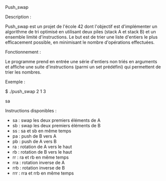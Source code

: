 Push_swap 

Description : 

Push_swap est un projet de l'école 42 dont l'objectif est d'implémenter un algorithme de tri optimisé en utilisant deux piles (stack A et stack B) et un ensemble limité d'instructions.
Le but est de trier une liste d'entiers le plus efficacement possible, en minimisant le nombre d'opérations effectuées.

Fonctionnement :

Le programme prend en entrée une série d'entiers non triés en arguments et affiche une suite d'instructions (parmi un set prédéfini) qui permettent de trier les nombres.

Exemple : 

$ ./push_swap 2 1 3

sa

Instructions disponibles : 
  - sa : swap les deux premiers éléments de A
  - sb : swap les deux premiers éléments de B
  - ss : sa et sb en même temps
  - pa : push de B vers A
  - pb : push de A vers B
  - ra : rotation de A vers le haut
  - rb : rotation de B vers le haut
  - rr : ra et rb en même temps
  - rra : rotation inverse de A
  - rrb : rotation inverse de B
  - rrr : rra et rrb en même temps
